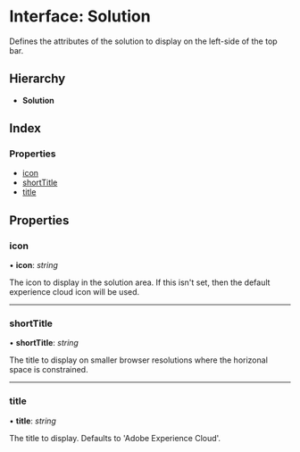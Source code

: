 # Interface: Solution

Defines the attributes of the solution to display on the left-side of the top bar.

## Hierarchy

* **Solution**

## Index

### Properties

* [icon](topbar.solution.md#icon)
* [shortTitle](topbar.solution.md#shorttitle)
* [title](topbar.solution.md#title)

## Properties

###  icon

• **icon**: *string*

The icon to display in the solution area. If this isn't set, then the default experience cloud
icon will be used.

___

###  shortTitle

• **shortTitle**: *string*

The title to display on smaller browser resolutions where the horizonal space is constrained.

___

###  title

• **title**: *string*

The title to display. Defaults to 'Adobe Experience Cloud'.
